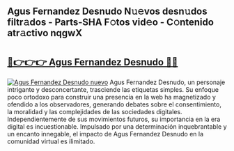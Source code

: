 ## Agus Fernandez Desnudo N𝚞𝚎vos desn𝚞dos filtr𝚊dos - Parts-SHA F𝚘tos vid𝚎o - C𝚘ntenido atr𝚊ctivo nqgwX

# <h2><a href="http://mb8p2h.tromn.icu/?c=Agus+Fernandez+Desnudo">🔗👉👉👉 Agus Fernandez Desnudo 🔗🔗</a></h2>

[![Agus Fernandez Desnudo nuevo](https://i.imgur.com/pEAQMta.gif)](http://mb8p2h.tromn.icu/?c=Agus+Fernandez+Desnudo)
Agus Fernandez Desnudo, un personaje intrigante y desconcertante, trasciende las etiquetas simples. Su enfoque poco ortodoxo para construir una presencia en la web ha magnetizado y ofendido a los observadores, generando debates sobre el consentimiento, la moralidad y las complejidades de las sociedades digitales. Independientemente de sus movimientos futuros, su importancia en la era digital es incuestionable. Impulsado por una determinación inquebrantable y un encanto innegable, el impacto de Agus Fernandez Desnudo en la comunidad virtual es ilimitado.
